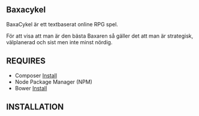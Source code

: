 ## Baxacykel

BaxaCykel är ett textbaserat online RPG spel.

För att visa att man är den bästa Baxaren så gäller det att man är strategisk, välplanerad och sist men inte minst nördig.

## REQUIRES
* Composer [Install](https://getcomposer.org/doc/00-intro.md)
* Node Package Manager (NPM)
* Bower [Install](http://bower.io/#install-bower)

## INSTALLATION